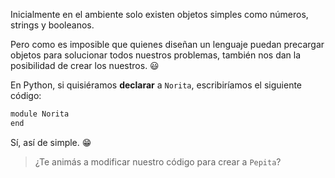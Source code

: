 Inicialmente en el ambiente solo existen objetos simples como números, strings y booleanos.

Pero como es imposible que quienes diseñan un lenguaje puedan precargar objetos para solucionar todos nuestros problemas, también nos dan la posibilidad de crear los nuestros. :smiley:

En Python, si quisiéramos **declarar** a `Norita`, escribiríamos el siguiente código:

```python
module Norita
end
```

Sí, así de simple. :grin:

> ¿Te animás a modificar nuestro código para crear a `Pepita`?

